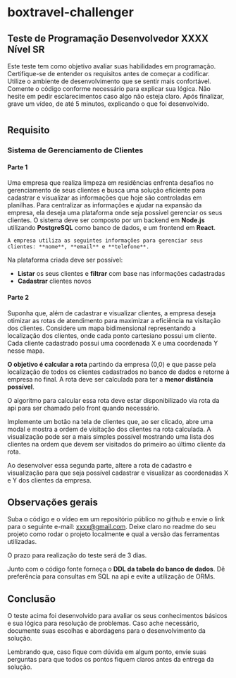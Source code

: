 # boxtravel-challenger
## Teste de Programação Desenvolvedor XXXX Nível SR

Este teste tem como objetivo avaliar suas habilidades em programação. Certifique-se de entender os requisitos antes de começar a codificar. Utilize o ambiente de desenvolvimento que se sentir mais confortável. Comente o código conforme necessário para explicar sua lógica. Não hesite em pedir esclarecimentos caso algo não esteja claro.
Após finalizar, grave um vídeo, de até 5 minutos, explicando o que foi desenvolvido.

# 

## Requisito
### Sistema de Gerenciamento de Clientes
#### Parte 1
Uma empresa que realiza limpeza em residências enfrenta desafios no gerenciamento de seus clientes e busca uma solução eficiente para cadastrar e visualizar as informações que hoje são controladas em planilhas. Para centralizar as informações e ajudar na expansão da empresa, ela deseja uma plataforma onde seja possível gerenciar os seus clientes. O sistema deve ser composto por um backend em **Node.js** utilizando **PostgreSQL** como banco de dados, e um frontend em **React**.

    A empresa utiliza as seguintes informações para gerenciar seus clientes: **nome**, **email** e **telefone**.

Na plataforma criada deve ser possível:
          
  - **Listar** os seus clientes e **filtrar** com base nas informações cadastradas
  - **Cadastrar** clientes novos

#### Parte 2
Suponha que, além de cadastrar e visualizar clientes, a empresa deseja otimizar as rotas de atendimento para maximizar a eficiência na visitação dos clientes. Considere um mapa bidimensional representando a localização dos clientes, onde cada ponto cartesiano possui um cliente. Cada cliente cadastrado possui uma coordenada X e uma coordenada Y nesse mapa.

**O objetivo é calcular a rota** partindo da empresa (0,0) e que passe pela localização de todos os clientes cadastrados no banco de dados e retorne à empresa no final. A rota deve ser calculada para ter a **menor distância possível**.

O algoritmo para calcular essa rota deve estar disponibilizado via rota da api para ser chamado pelo front quando necessário.

Implemente um botão na tela de clientes que, ao ser clicado, abre uma modal e mostra a ordem de visitação dos clientes na rota calculada. A visualização pode ser a mais simples possível mostrando uma lista dos clientes na ordem que devem ser visitados do primeiro ao último cliente da rota.

Ao desenvolver essa segunda parte, altere a rota de cadastro e visualização para que seja possível cadastrar e visualizar as coordenadas X e Y dos clientes da empresa.

## Observações gerais

Suba o código e o vídeo em um repositório público no github e envie o link para o seguinte e-mail: xxxx@gmail.com. Deixe claro no readme do seu projeto como rodar o projeto localmente e qual a versão das ferramentas utilizadas.

O prazo para realização do teste será de 3 dias.
	
Junto com o código fonte forneça o **DDL da tabela do banco de dados**. Dê preferência para consultas em SQL na api e evite a utilização de ORMs.

## Conclusão
O teste acima foi desenvolvido para avaliar os seus conhecimentos básicos e sua lógica para resolução de problemas. Caso ache necessário, documente suas escolhas e abordagens para o desenvolvimento da solução.
	
Lembrando que, caso fique com dúvida em algum ponto, envie suas perguntas para que todos os pontos fiquem claros antes da entrega da solução. 














